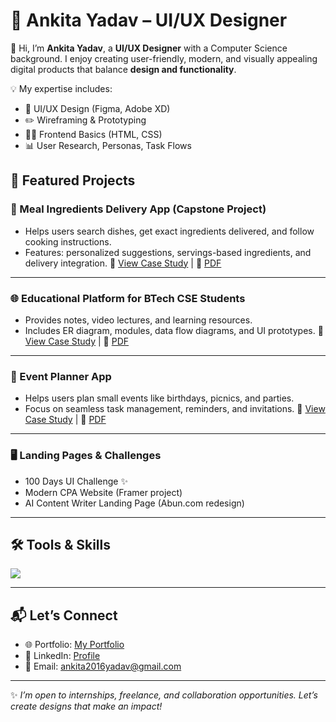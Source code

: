 # 🌟 Ankita Yadav – UI/UX Designer

👋 Hi, I’m **Ankita Yadav**, a **UI/UX Designer** with a Computer Science background.
I enjoy creating user-friendly, modern, and visually appealing digital products that balance **design and functionality**.

💡 My expertise includes:

* 🎨 UI/UX Design (Figma, Adobe XD)
* ✏️ Wireframing & Prototyping
* 🧑‍💻 Frontend Basics (HTML, CSS)
* 📊 User Research, Personas, Task Flows



## 🚀 Featured Projects

### 📱 Meal Ingredients Delivery App (Capstone Project)

* Helps users search dishes, get exact ingredients delivered, and follow cooking instructions.
* Features: personalized suggestions, servings-based ingredients, and delivery integration.
  🔗 [View Case Study](#) | 🎨 [PDF](#)

---

### 🌐 Educational Platform for BTech CSE Students

* Provides notes, video lectures, and learning resources.
* Includes ER diagram, modules, data flow diagrams, and UI prototypes.
   🔗 [View Case Study](#) | 🎨 [PDF](#)

---

### 🎉 Event Planner App

* Helps users plan small events like birthdays, picnics, and parties.
* Focus on seamless task management, reminders, and invitations.
   🔗 [View Case Study](#) | 🎨 [PDF](#)

---

### 🖥️ Landing Pages & Challenges

* 100 Days UI Challenge ✨
* Modern CPA Website (Framer project)
* AI Content Writer Landing Page (Abun.com redesign)
 

---

## 🛠️ Tools & Skills

<p align="left">
  <img src="https://skillicons.dev/icons?i=figma,xd,html,css,github" />
</p>

---

## 📬 Let’s Connect

* 🌐 Portfolio: [My Portfolio](https://ankita-yadv.github.io/)
* 💼 LinkedIn: [Profile](https://www.linkedin.com/in/ankita-yadav-/)
* 📧 Email: [ankita2016yadav@gmail.com](mailto:ankita2016yadav@gmail.com)

---

✨ *I’m open to internships, freelance, and collaboration opportunities. Let’s create designs that make an impact!*


